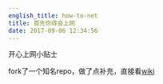 ```yaml
---
english_title: how-to-net
title: 首先你得会上网
date: 2017-09-06 12:34:56
---
```


开心上网小贴士

<!-- more -->

fork了一个知名repo，做了点补充，直接看[wiki](https://github.com/OddCN/shadowsocks_install/wiki)